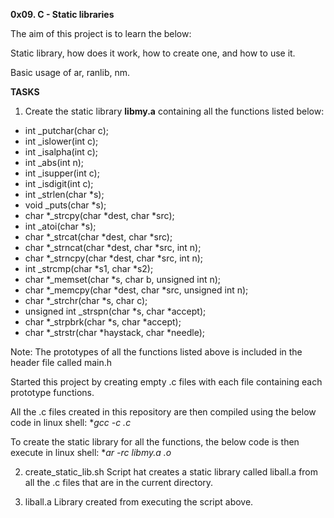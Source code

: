**0x09. C - Static libraries**

The aim of this project is to learn the below:

Static library, how does it work, how to create one, and how to use it.

Basic usage of ar, ranlib, nm.

**TASKS**

1) Create the static library **libmy.a** containing all the functions listed below:

- int _putchar(char c);
- int _islower(int c);
- int _isalpha(int c);
- int _abs(int n);
- int _isupper(int c);
- int _isdigit(int c);
- int _strlen(char *s);
- void _puts(char *s);
- char *_strcpy(char *dest, char *src);
- int _atoi(char *s);
- char *_strcat(char *dest, char *src);
- char *_strncat(char *dest, char *src, int n);
- char *_strncpy(char *dest, char *src, int n);
- int _strcmp(char *s1, char *s2);
- char *_memset(char *s, char b, unsigned int n);
- char *_memcpy(char *dest, char *src, unsigned int n);
- char *_strchr(char *s, char c);
- unsigned int _strspn(char *s, char *accept);
- char *_strpbrk(char *s, char *accept);
- char *_strstr(char *haystack, char *needle);

Note: The prototypes of all the functions listed above is included in the header file called main.h

Started this project by creating empty .c files with each file containing each prototype functions. 

All the .c files created in this repository are then compiled using the below code in linux shell:
**gcc -c *.c**

 To create the static library for all the functions, the below code is then execute in linux shell:
  **ar -rc libmy.a *.o**

2) create_static_lib.sh
Script hat creates a static library called liball.a from all the .c files that are in the current directory.

3) liball.a
Library created from executing the script above.




